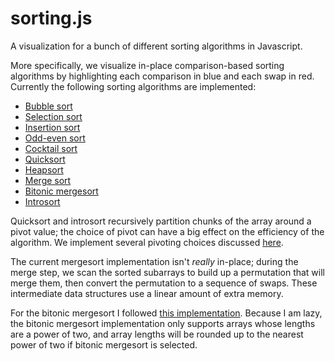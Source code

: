 # sorting.js
A visualization for a bunch of different sorting algorithms in Javascript.

More specifically, we visualize in-place comparison-based sorting algorithms by highlighting each comparison in blue and each swap in red. Currently the following sorting algorithms are implemented:

* [Bubble sort](https://en.wikipedia.org/wiki/Bubble_sort)
* [Selection sort](https://en.wikipedia.org/wiki/Selection_sort)
* [Insertion sort](https://en.wikipedia.org/wiki/Insertion_sort)
* [Odd-even sort](https://en.wikipedia.org/wiki/Odd%E2%80%93even_sort)
* [Cocktail sort](https://en.wikipedia.org/wiki/Cocktail_sort)
* [Quicksort](https://en.wikipedia.org/wiki/Quicksort)
* [Heapsort](https://en.wikipedia.org/wiki/Heapsort)
* [Merge sort](https://en.wikipedia.org/wiki/Merge_sort)
* [Bitonic mergesort](https://en.wikipedia.org/wiki/Bitonic_sorter)
* [Introsort](https://en.wikipedia.org/wiki/Introsort)

Quicksort and introsort recursively partition chunks of the array around a pivot value; the choice of pivot can have a big effect on the efficiency of the algorithm. We implement several pivoting choices discussed [here](https://en.wikipedia.org/wiki/Quicksort#Choice_of_pivot).

The current mergesort implementation isn't *really* in-place; during the merge step, we scan the sorted subarrays to build up a permutation that will merge them, then convert the permutation to a sequence of swaps. These intermediate data structures use a linear amount of extra memory.

For the bitonic mergesort I followed [this implementation](http://www.cs.rutgers.edu/~venugopa/parallel_summer2012/bitonic_overview.html). Because I am lazy, the bitonic mergesort implementation only supports arrays whose lengths are a power of two, and array lengths will be rounded up to the nearest power of two if bitonic mergesort is selected.

